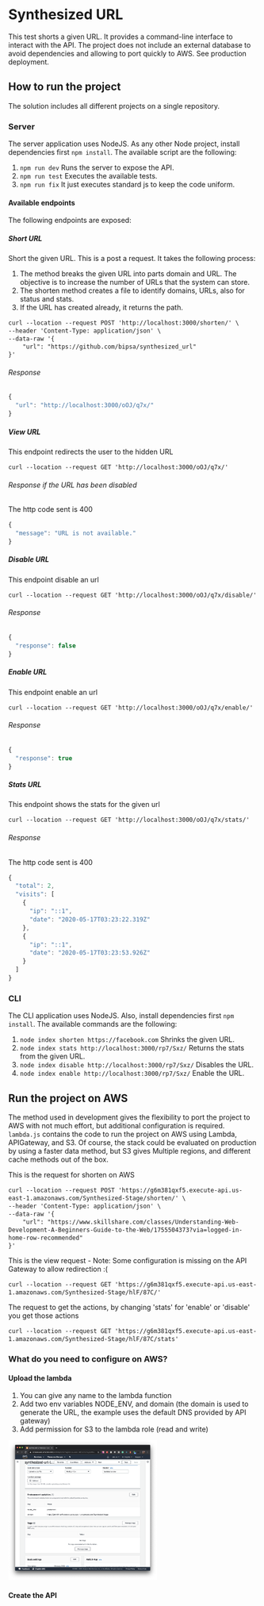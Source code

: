 # Synthesized URL
This test shorts a given URL. It provides a command-line interface to interact with the API. The project does not include an external database to avoid dependencies and allowing to port quickly to AWS. See production deployment. 

## How to run the project
The solution includes all different projects on a single repository.

### Server
The server application uses NodeJS. As any other Node project, install dependencies first `npm install`. The available script are the following:
1. `npm run dev` Runs the server to expose the API.
2. `npm run test` Executes the available tests.
3. `npm run fix` It just executes standard js to keep the code uniform.

#### Available endpoints
The following endpoints are exposed:

##### Short URL
Short the given URL. This is a post a request. It takes the following process:
1. The method breaks the given URL into parts domain and  URL. The objective is to increase the number of URLs that the system can store.
2. The shorten method creates a file to identify domains, URLs, also for status and stats.
3. If the URL has created already, it returns the path.

```shell
curl --location --request POST 'http://localhost:3000/shorten/' \
--header 'Content-Type: application/json' \
--data-raw '{
    "url": "https://github.com/bipsa/synthesized_url"
}'
```
###### Response
```js
{
  "url": "http://localhost:3000/oOJ/q7x/"
}
```

##### View URL
This endpoint redirects the user to the hidden URL
```shell
curl --location --request GET 'http://localhost:3000/oOJ/q7x/'
```
###### Response if the URL has been disabled
The http code sent is 400
```js
{
  "message": "URL is not available."
}
```

##### Disable URL
This endpoint disable an url
```shell
curl --location --request GET 'http://localhost:3000/oOJ/q7x/disable/'
```
###### Response
```js
{
  "response": false
}
```

##### Enable URL
This endpoint enable an url
```shell
curl --location --request GET 'http://localhost:3000/oOJ/q7x/enable/'
```
###### Response
```js
{
  "response": true
}
```

##### Stats URL
This endpoint shows the stats for the given url
```shell
curl --location --request GET 'http://localhost:3000/oOJ/q7x/stats/'
```
###### Response
The http code sent is 400
```js
{
  "total": 2,
  "visits": [
    {
      "ip": "::1",
      "date": "2020-05-17T03:23:22.319Z"
    },
    {
      "ip": "::1",
      "date": "2020-05-17T03:23:53.926Z"
    }
  ]
}
```

### CLI
The CLI application uses NodeJS. Also, install dependencies first `npm install`. The available commands are the following:
1. `node index shorten https://facebook.com` Shrinks the given URL.
2. `node index stats http://localhost:3000/rp7/Sxz/` Returns the stats from the given URL.
3. `node index disable http://localhost:3000/rp7/Sxz/` Disables the URL.
4. `node index enable http://localhost:3000/rp7/Sxz/` Enable the URL.

## Run the project on AWS
The method used in development gives the flexibility to port the project to AWS with not much effort, but additional configuration is required.
`lambda.js` contains the code to run the project on AWS using Lambda, APIGateway, and S3. Of course, the stack could be evaluated on production by using a faster data method, but S3 gives Multiple regions, and different cache methods out of the box.

This is the request for shorten on AWS

```shell
curl --location --request POST 'https://g6m381qxf5.execute-api.us-east-1.amazonaws.com/Synthesized-Stage/shorten/' \
--header 'Content-Type: application/json' \
--data-raw '{
    "url": "https://www.skillshare.com/classes/Understanding-Web-Development-A-Beginners-Guide-to-the-Web/1755504373?via=logged-in-home-row-recommended"
}'
```

This is the view request - Note: Some configuration is missing on the API Gateway to allow redirection :(
```shell
curl --location --request GET 'https://g6m381qxf5.execute-api.us-east-1.amazonaws.com/Synthesized-Stage/hlF/87C/'
```

The request to get the actions, by changing 'stats' for 'enable' or 'disable' you get those actions
```shell
curl --location --request GET 'https://g6m381qxf5.execute-api.us-east-1.amazonaws.com/Synthesized-Stage/hlF/87C/stats'
```

### What do you need to configure on AWS?

#### Upload the lambda
1. You can give any name to the lambda function
2. Add two env variables NODE_ENV, and domain (the domain is used to generate the URL, the example uses the default DNS provided by API gateway)
3. Add permission for S3 to the lambda role (read and write)

<img src="images/1.png" width="300">

#### Create the API

